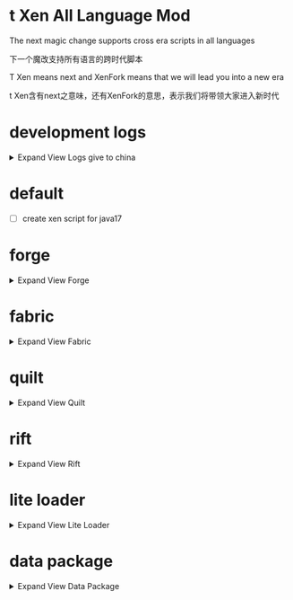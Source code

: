 # t Xen All Language Mod
The next magic change supports cross era scripts in all languages

下一个魔改支持所有语言的跨时代脚本

T Xen means next and XenFork means that we will lead you into a new era

t Xen含有next之意味，还有XenFork的意思，表示我们将带领大家进入新时代

# development logs
<details>
<summary>Expand View Logs give to china</summary>
<span>

- [x] 创建tXenScript项目
- [x] 添加列出指定文件夹的类和后缀名列表
- [x] 初步读取xs文件，下一步要转换成java类XenMethod, XenField
- [ ] XenField完成
- [ ] XenMethod完成


</span>
</details>

# default

- [ ] create xen script for java17

# forge

<details>
<summary>Expand View Forge</summary>
<span>

- [ ] java
- [ ] R
- [ ] python
- [ ] C
- [ ] C++
- [ ] tXenScript
- [ ] js
- [ ] json
- [ ] vb
- [ ] c#
- [ ] F#
- [ ] golang
- [ ] lua
- [ ] Ruby

</span>
</details>



# fabric

<details>
<summary>Expand View Fabric</summary>
<span>

- [ ] java
- [ ] R
- [ ] python
- [ ] C
- [ ] C++
- [ ] tXenScript
- [ ] js
- [ ] json
- [ ] vb
- [ ] c#
- [ ] F#
- [ ] golang
- [ ] lua
- [ ] Ruby

</span>
</details>

# quilt

<details>
<summary>Expand View Quilt</summary>
<span>

- [ ] java
- [ ] R
- [ ] python
- [ ] C
- [ ] C++
- [ ] tXenScript
- [ ] js
- [ ] json
- [ ] vb
- [ ] c#
- [ ] F#
- [ ] golang
- [ ] lua
- [ ] Ruby

</span>
</details>

# rift

<details>
<summary>Expand View Rift</summary>
<span>

- [ ] java
- [ ] R
- [ ] python
- [ ] C
- [ ] C++
- [ ] tXenScript
- [ ] js
- [ ] json
- [ ] vb
- [ ] c#
- [ ] F#
- [ ] golang
- [ ] lua
- [ ] Ruby

</span>
</details>

# lite loader

<details>
<summary>Expand View Lite Loader</summary>
<span>

- [ ] java
- [ ] R
- [ ] python
- [ ] C
- [ ] C++
- [ ] tXenScript
- [ ] js
- [ ] json
- [ ] vb
- [ ] c#
- [ ] F#
- [ ] golang
- [ ] lua
- [ ] Ruby

</span>
</details>

# data package

<details>
<summary>Expand View Data Package</summary>
<span>

- [ ] java
- [ ] R
- [ ] python
- [ ] C
- [ ] C++
- [ ] tXenScript
- [ ] js
- [ ] json
- [ ] vb
- [ ] c#
- [ ] F#
- [ ] golang
- [ ] lua
- [ ] Ruby

</span>
</details>